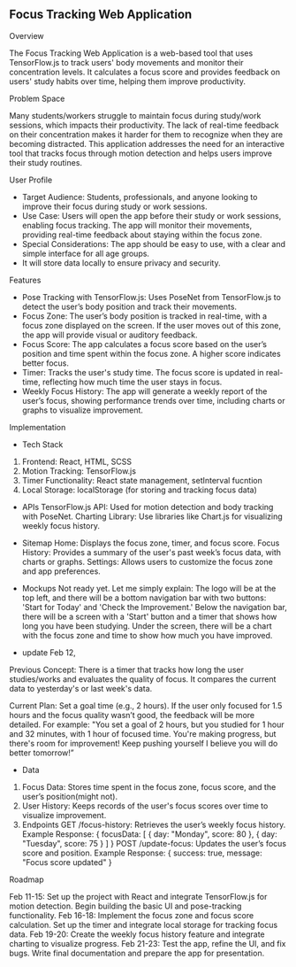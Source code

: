 
## Focus Tracking Web Application ##


Overview

The Focus Tracking Web Application is a web-based tool that uses TensorFlow.js to track users' body movements 
and monitor their concentration levels. It calculates a focus score and provides feedback on users' study habits over time, 
helping them improve productivity.

Problem Space

Many students/workers struggle to maintain focus during study/work sessions, which impacts their productivity. 
The lack of real-time feedback on their concentration makes it harder for them to recognize when they are becoming distracted. 
This application addresses the need for an interactive tool that tracks focus through motion detection and helps users improve their study routines.

User Profile

- Target Audience: Students, professionals, and anyone looking to improve their focus during study or work sessions.
- Use Case: Users will open the app before their study or work sessions, enabling focus tracking. 
            The app will monitor their movements, providing real-time feedback about staying within the focus zone.
- Special Considerations: The app should be easy to use, with a clear and simple interface for all age groups.
- It will store data locally to ensure privacy and security.

Features

- Pose Tracking with TensorFlow.js: Uses PoseNet from TensorFlow.js to detect the user’s body position and track their movements.
- Focus Zone: The user’s body position is tracked in real-time, with a focus zone displayed on the screen.
              If the user moves out of this zone, the app will provide visual or auditory feedback.
- Focus Score: The app calculates a focus score based on the user’s position and time spent within the focus zone.
               A higher score indicates better focus.
- Timer: Tracks the user's study time. The focus score is updated in real-time, reflecting how much time the user stays in focus.
- Weekly Focus History: The app will generate a weekly report of the user’s focus, showing performance trends over time,
                        including charts or graphs to visualize improvement.

Implementation

- Tech Stack
1. Frontend: React, HTML, SCSS
2. Motion Tracking: TensorFlow.js
3. Timer Functionality: React state management, setInterval fucntion
4. Local Storage: localStorage (for storing and tracking focus data)

- APIs
TensorFlow.js API: Used for motion detection and body tracking with PoseNet.
Charting Library: Use libraries like Chart.js for visualizing weekly focus history.

- Sitemap
Home: Displays the focus zone, timer, and focus score.
Focus History: Provides a summary of the user's past week’s focus data, with charts or graphs.
Settings: Allows users to customize the focus zone and app preferences.

- Mockups
Not ready yet. Let me simply explain:
The logo will be at the top left, and there will be a bottom navigation bar with two buttons: 'Start for Today' and 'Check the Improvement.'
Below the navigation bar, there will be a screen with a 'Start' button and a timer that shows how long you have been studying.
Under the screen, there will be a chart with the focus zone and time to show how much you have improved.

* update Feb 12,
  
Previous Concept:
There is a timer that tracks how long the user studies/works and evaluates the quality of focus.
It compares the current data to yesterday's or last week's data.

Current Plan:
Set a goal time (e.g., 2 hours). If the user only focused for 1.5 hours and the focus quality wasn’t good, the feedback will be more detailed. For example:
"You set a goal of 2 hours, but you studied for 1 hour and 32 minutes, with 1 hour of focused time. You're making progress, but there's room for improvement! Keep pushing yourself I believe you will do better tomorrow!” 

- Data
1. Focus Data: Stores time spent in the focus zone, focus score, and the user’s position(might not).
2. User History: Keeps records of the user's focus scores over time to visualize improvement.
3. Endpoints
   GET /focus-history: Retrieves the user’s weekly focus history.
   Example Response: { focusData: [ { day: "Monday", score: 80 }, { day: "Tuesday", score: 75 } ] }
   POST /update-focus: Updates the user’s focus score and position.
   Example Response: { success: true, message: "Focus score updated" }

Roadmap

Feb 11-15: Set up the project with React and integrate TensorFlow.js for motion detection. Begin building the basic UI and pose-tracking functionality.
Feb 16-18: Implement the focus zone and focus score calculation. Set up the timer and integrate local storage for tracking focus data.
Feb 19-20: Create the weekly focus history feature and integrate charting to visualize progress.
Feb 21-23: Test the app, refine the UI, and fix bugs. Write final documentation and prepare the app for presentation.


